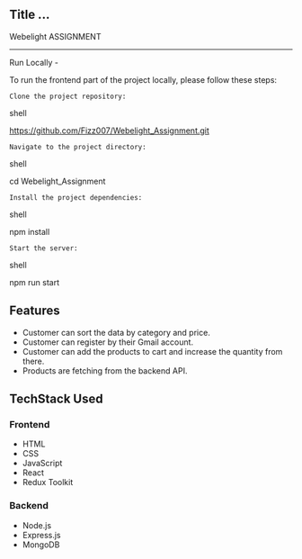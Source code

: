 ## Title ...

Webelight ASSIGNMENT

---


Run Locally - 

To run the frontend part of the project locally, please follow these steps:

    Clone the project repository:

shell

https://github.com/Fizz007/Webelight_Assignment.git

    Navigate to the project directory:

shell

cd Webelight_Assignment

    Install the project dependencies:

shell

npm install

    Start the server:

shell

npm run start

## Features

- Customer can sort the data by category and price.
- Customer can register by their Gmail account.
- Customer can add the products to cart and increase the quantity from there.
- Products are fetching from the backend API.


## TechStack Used

### Frontend

- HTML
- CSS
- JavaScript
- React
- Redux Toolkit

### Backend

- Node.js
- Express.js
- MongoDB






